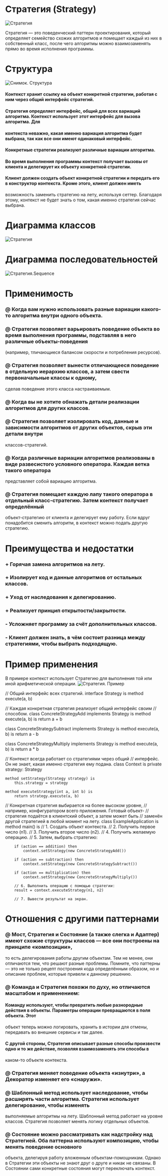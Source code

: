 # Стратегия (Strategy)

![Стратегия](https://github.com/PavelRudenya730501/Patterns/raw/master/pictures/strategy.png)

  Стратегия — это поведенческий паттерн проектирования, который определяет семейство схожих алгоритмов и помещает каждый из них в
собственный класс, после чего алгоритмы можно взаимозаменять прямо во время исполнения программы.

# Структура

![Снимок. Структура](https://github.com/PavelRudenya730501/Patterns/raw/master/pictures/structure.png)
#### Контекст хранит ссылку на объект конкретной стратегии, работая с ним через общий интерфейс стратегий.
#### Стратегия определяет интерфейс, общий для всех вариаций алгоритма. Контекст использует этот интерфейс для вызова алгоритма. Для
#### контекста неважно, какая именно вариация алгоритма будет выбрана, так как все они имеют одинаковый интерфейс.

#### Конкретные стратегии реализуют различные вариации алгоритма.
#### Во время выполнения программы контекст получает вызовы от клиента и делегирует их объекту конкретной стратегии.
#### Клиент должен создать объект конкретной стратегии и передать его в конструктор контекста. Кроме этого, клиент должен иметь
возможность заменить стратегию на лету, используя сеттер. Благодаря этому, контекст не будет знать о том, какая именно стратегия сейчас
выбрана.

# Диаграмма классов

![Стратегия](https://github.com/PavelRudenya730501/Patterns/raw/master/pictures/strategy-diagram.png)

# Диаграмма последовательностей

![Стратегия.Sequence](https://github.com/PavelRudenya730501/Patterns/raw/master/pictures/strategy-sequence.png)

 # Применимость
 
 ### @ Когда вам нужно использовать разные вариации какого-то алгоритма внутри одного объекта.
 ### @ Стратегия позволяет варьировать поведение объекта во время выполнения программы, подставляя в него различные объекты-поведения
 (например, тличающиеся балансом скорости и потребления ресурсов).
 ### @ Стратегия позволяет вынести отличающееся поведение в отдельную иерархию классов, а затем свести первоначальные классы к одному,
 сделав поведение этого класса настраиваемым.
 ### @  Когда вы не хотите обнажать детали реализации алгоритмов для других классов.
 ### @ Стратегия позволяет изолировать код, данные и зависимости алгоритмов от других объектов, скрыв эти детали внутри
 классов-стратегий.
 ### @ Когда различные вариации алгоритмов реализованы в виде развесистого условного оператора. Каждая ветка такого оператора
 представляет собой вариацию алгоритма.
 ### @ Стратегия помещает каждую лапу такого оператора в отдельный класс-стратегию. Затем контекст получает определённый
 объект-стратегию от клиента и делегирует ему работу. Если вдруг понадобится сменить алгоритм, в контекст можно подать другую стратегию.

# Преимущества и недостатки
 
 ### + Горячая замена алгоритмов на лету.
 ### + Изолирует код и данные алгоритмов от остальных классов.
 ### + Уход от наследования к делегированию.
 ### + Реализует принцип открытости/закрытости.
 
 ### - Усложняет программу за счёт дополнительных классов.
 ### - Клиент должен знать, в чём состоит разница между стратегиями, чтобы выбрать подходящую.
 
 # Пример применения
 
 В примере контекст использует Стратегию для выполнения той или иной арифметической операции.
![Стратегия. Пример](https://github.com/PavelRudenya730501/Patterns/raw/master/pictures/example.png)

// Общий интерфейс всех стратегий.
interface Strategy is
    method execute(a, b)

// Каждая конкретная стратегия реализует общий интерфейс своим
// способом.
class ConcreteStrategyAdd implements Strategy is
    method execute(a, b) is
        return a + b

class ConcreteStrategySubtract implements Strategy is
    method execute(a, b) is
        return a - b

class ConcreteStrategyMultiply implements Strategy is
    method execute(a, b) is
        return a * b

// Контекст всегда работает со стратегиями через общий
// интерфейс. Он не знает, какая именно стратегия ему подана.
class Context is
    private strategy: Strategy

    method setStrategy(Strategy strategy) is
        this.strategy = strategy

    method executeStrategy(int a, int b) is
        return strategy.execute(a, b)


// Конкретная стратегия выбирается на более высоком уровне,
// например, конфигуратором всего приложения. Готовый объект-
// стратегия подаётся в клиентский объект, а затем может быть
// заменён другой стратегией в любой момент на лету.
class ExampleApplication is
    method main() is
        // 1. Создать объект контекста.
        // 2. Получить первое число (n1).
        // 3. Получить второе число (n2).
        // 4. Получить желаемую операцию.
        // 5. Затем, выбрать стратегию:

        if (action == addition) then
            context.setStrategy(new ConcreteStrategyAdd())

        if (action == subtraction) then
            context.setStrategy(new ConcreteStrategySubtract())

        if (action == multiplication) then
            context.setStrategy(new ConcreteStrategyMultiply())

        // 6. Выполнить операцию с помощью стратегии:
        result = context.executeStrategy(n1, n2)

        // 7. Вывести результат на экран.

# Отношения с другими паттернами
### @ Мост, Стратегия и Состояние (а также слегка и Адаптер) имеют схожие структуры классов — все они построены на принципе «композиции»,
то есть делегирования работы другим объектам. Тем не менее, они отличаются тем, что решают разные проблемы. Помните, что паттерны — это
не только рецепт построения кода определённым образом, но и описание проблем, которые привели к данному решению.
### @ Команда и Стратегия похожи по духу, но отличаются масштабом и применением:
#### Команду используют, чтобы превратить любые разнородные действия в объекты. Параметры операции превращаются в поля объекта. Этот
объект теперь можно логировать, хранить в истории для отмены, передавать во внешние сервисы и так далее.
#### С другой стороны, Стратегия описывает разные способы произвести одно и то же действие, позволяя взаимозаменять эти способы в
каком-то объекте контекста.
### @ Стратегия меняет поведение объекта «изнутри», а Декоратор изменяет его «снаружи».
### @ Шаблонный метод использует наследование, чтобы расширять части алгоритма. Стратегия использует делегирование, чтобы изменять
выполняемые алгоритмы на лету. Шаблонный метод работает на уровне классов. Стратегия позволяет менять логику отдельных объектов.
### @ Состояние можно рассматривать как надстройку над Стратегией. Оба паттерна используют композицию, чтобы менять поведение основного
объекта, делегируя работу вложенным объектам-помощникам. Однако в Стратегии эти объекты не знают друг о друге и никак не связаны. В
Состоянии сами конкретные состояния могут переключать контекст.
